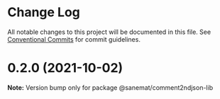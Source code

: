 # Change Log

All notable changes to this project will be documented in this file.
See [Conventional Commits](https://conventionalcommits.org) for commit guidelines.

# 0.2.0 (2021-10-02)

**Note:** Version bump only for package @sanemat/comment2ndjson-lib
